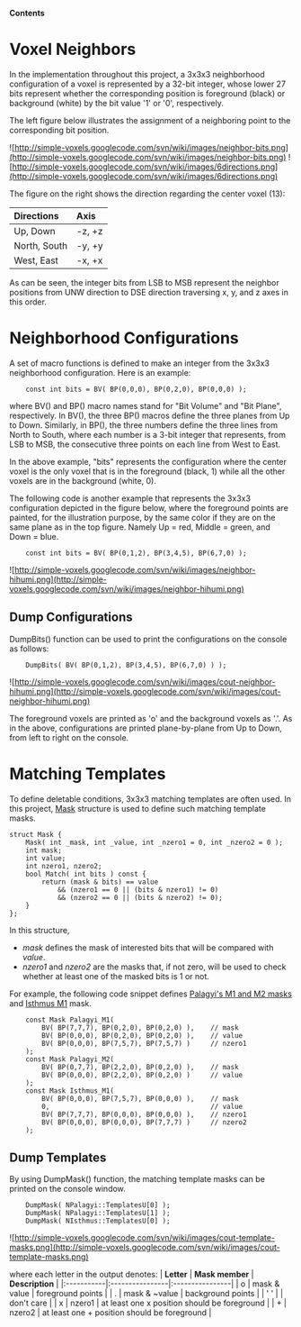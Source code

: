**Contents**


# Voxel Neighbors #
In the implementation throughout this project,
a 3x3x3 neighborhood configuration of a voxel is represented by a 32-bit integer,
whose lower 27 bits represent whether the corresponding position is foreground (black) or background (white) by the bit value '1' or '0', respectively.

The left figure below illustrates the assignment of a neighboring point to the corresponding bit position.

![http://simple-voxels.googlecode.com/svn/wiki/images/neighbor-bits.png](http://simple-voxels.googlecode.com/svn/wiki/images/neighbor-bits.png)
![http://simple-voxels.googlecode.com/svn/wiki/images/6directions.png](http://simple-voxels.googlecode.com/svn/wiki/images/6directions.png)

The figure on the right shows the direction regarding the center voxel (13):

| **Directions** | **Axis** |
|:---------------|:---------|
| Up, Down       | -z, +z   |
| North, South   | -y, +y   |
| West, East     | -x, +x   |

As can be seen, the integer bits from LSB to MSB
represent the neighbor positions from UNW direction to DSE direction
traversing x, y, and z axes in this order.

# Neighborhood Configurations #
A set of macro functions is defined to make an integer from the 3x3x3 neighborhood configuration. Here is an example:
```
    const int bits = BV( BP(0,0,0), BP(0,2,0), BP(0,0,0) );
```
where BV() and BP() macro names stand for "Bit Volume" and "Bit Plane", respectively.
In BV(), the three BP() macros define the three planes from Up to Down.
Similarly, in BP(), the three numbers define the three lines from North to South,
where each number is a 3-bit integer that represents, from LSB to MSB,
the consecutive three points on each line from West to East.

In the above example, "bits" represents the configuration
where the center voxel is the only voxel that is in the foreground (black, 1) while all the other voxels are in the background (white, 0).

The following code is another example that represents the 3x3x3 configuration depicted in the figure below, where the foreground points are painted, for the illustration purpose, by the same color if they are on the same plane as in the top figure. Namely Up = red, Middle = green, and Down = blue.

```
    const int bits = BV( BP(0,1,2), BP(3,4,5), BP(6,7,0) );
```

![http://simple-voxels.googlecode.com/svn/wiki/images/neighbor-hihumi.png](http://simple-voxels.googlecode.com/svn/wiki/images/neighbor-hihumi.png)

## Dump Configurations ##
DumpBits() function can be used to print the configurations on the console as follows:
```
    DumpBits( BV( BP(0,1,2), BP(3,4,5), BP(6,7,0) ) );
```

![http://simple-voxels.googlecode.com/svn/wiki/images/cout-neighbor-hihumi.png](http://simple-voxels.googlecode.com/svn/wiki/images/cout-neighbor-hihumi.png)

The foreground voxels are printed as 'o' and the background voxels as '.'.
As in the above, configurations are printed plane-by-plane from Up to Down, from left to right on the console.

# Matching Templates #
To define deletable conditions, 3x3x3 matching templates are often used.
In this project,
[Mask](http://code.google.com/p/simple-voxels/source/browse/trunk/Mask.h)
structure is used to define such matching template masks.
```
struct Mask {
    Mask( int _mask, int _value, int _nzero1 = 0, int _nzero2 = 0 );
    int mask;
    int value;
    int nzero1, nzero2;
    bool Match( int bits ) const {
        return (mask & bits) == value
            && (nzero1 == 0 || (bits & nzero1) != 0)
            && (nzero2 == 0 || (bits & nzero2) != 0);
    }
};
```
In this structure,
  * _mask_ defines the mask of interested bits that will be compared with _value_.
  * _nzero1_ and _nzero2_ are the masks that, if not zero, will be used to check whether at least one of the masked bits is 1 or not.

For example, the following code snippet defines [Palagyi's M1 and M2 masks](http://code.google.com/p/simple-voxels/source/browse/trunk/Palagyi.cpp#13) and [Isthmus M1](http://code.google.com/p/simple-voxels/source/browse/trunk/Isthmus.cpp#42) mask.
```
    const Mask Palagyi_M1(
        BV( BP(7,7,7), BP(0,2,0), BP(0,2,0) ),    // mask
        BV( BP(0,0,0), BP(0,2,0), BP(0,2,0) ),    // value
        BV( BP(0,0,0), BP(7,5,7), BP(7,5,7) )     // nzero1
    );
    const Mask Palagyi_M2(
        BV( BP(0,7,7), BP(2,2,0), BP(0,2,0) ),    // mask
        BV( BP(0,0,0), BP(2,2,0), BP(0,2,0) )     // value
    );
    const Mask Isthmus_M1(
        BV( BP(0,0,0), BP(7,5,7), BP(0,0,0) ),    // mask
        0,                                        // value
        BV( BP(7,7,7), BP(0,0,0), BP(0,0,0) ),    // nzero1
        BV( BP(0,0,0), BP(0,0,0), BP(7,7,7) )     // nzero2
    );
```

## Dump Templates ##
By using DumpMask() function, the matching template masks can be printed on the console window.
```
    DumpMask( NPalagyi::TemplatesU[0] );
    DumpMask( NPalagyi::TemplatesU[1] );
    DumpMask( NIsthmus::TemplatesU[0] );
```
![http://simple-voxels.googlecode.com/svn/wiki/images/cout-template-masks.png](http://simple-voxels.googlecode.com/svn/wiki/images/cout-template-masks.png)

where each letter in the output denotes:
| **Letter** | **Mask member** | **Description** |
|:-----------|:----------------|:----------------|
| o          | mask & value    | foreground points |
| .          | mask & ~value   | background points |
| ' '        |                 | don't care      |
| x          | nzero1          | at least one x position should be foreground |
| +          | nzero2          | at least one + position should be foreground |
